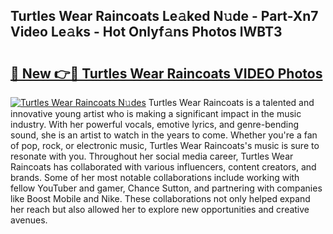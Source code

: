 ## Turtles Wear Raincoats Le𝚊ked N𝚞de - Part-Xn7 Video Le𝚊ks - Hot Onlyf𝚊ns Photos lWBT3

# <h2><a href="http://ab61730.deff.icu/?id=Turtles+Wear+Raincoats">🔗 New 👉🔴 Turtles Wear Raincoats VIDEO Photos</a></h2>

[![Turtles Wear Raincoats N𝚞des](https://i.imgur.com/rIISA9y.gif)](http://ab61730.deff.icu/?id=Turtles+Wear+Raincoats)
Turtles Wear Raincoats is a talented and innovative young artist who is making a significant impact in the music industry. With her powerful vocals, emotive lyrics, and genre-bending sound, she is an artist to watch in the years to come. Whether you're a fan of pop, rock, or electronic music, Turtles Wear Raincoats's music is sure to resonate with you. Throughout her social media career, Turtles Wear Raincoats has collaborated with various influencers, content creators, and brands. Some of her most notable collaborations include working with fellow YouTuber and gamer, Chance Sutton, and partnering with companies like Boost Mobile and Nike. These collaborations not only helped expand her reach but also allowed her to explore new opportunities and creative avenues.
